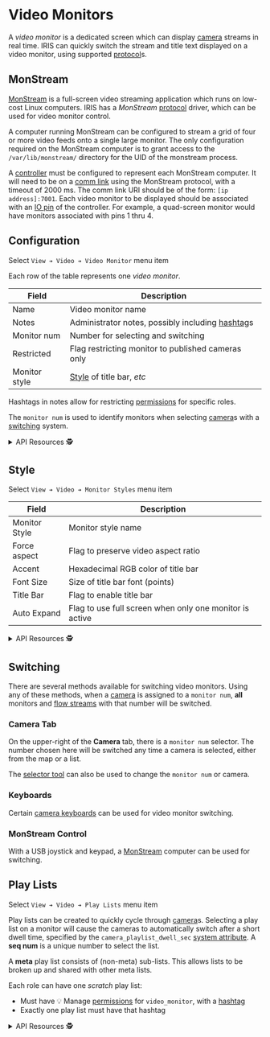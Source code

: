 # Video Monitors

A _video monitor_ is a dedicated screen which can display [camera] streams in
real time.  IRIS can quickly switch the stream and title text displayed on a
video monitor, using supported [protocol]s.

## MonStream

[MonStream] is a full-screen video streaming application which runs on low-cost
Linux computers.  IRIS has a _MonStream_ [protocol] driver, which can be used
for video monitor control.

A computer running MonStream can be configured to stream a grid of four or more
video feeds onto a single large monitor.  The only configuration required on the
MonStream computer is to grant access to the `/var/lib/monstream/` directory for
the UID of the monstream process.

A [controller] must be configured to represent each MonStream computer.  It will
need to be on a [comm link] using the MonStream protocol, with a timeout of 2000
ms.  The comm link URI should be of the form: `[ip address]:7001`.  Each video
monitor to be displayed should be associated with an [IO pin] of the controller.
For example, a quad-screen monitor would have monitors associated with pins 1
thru 4.

## Configuration

Select `View ➔ Video ➔ Video Monitor` menu item

Each row of the table represents one _video monitor_.

Field         | Description
--------------|---------------------------------------------------
Name          | Video monitor name
Notes         | Administrator notes, possibly including [hashtag]s
Monitor num   | Number for selecting and switching
Restricted    | Flag restricting monitor to published cameras only
Monitor style | [Style](#style) of title bar, _etc_

Hashtags in notes allow for restricting [permissions] for specific roles.

The `monitor num` is used to identify monitors when selecting [camera]s with
a [switching](#switching) system.

<details>
<summary>API Resources 🕵️ </summary>

* `iris/api/video_monitor` (primary)
* `iris/api/video_monitor/{name}`

| Access       | Primary                     | Secondary                  |
|--------------|-----------------------------|----------------------------|
| 👁️  View      | name                        |                            |
| 👉 Operate   |                             | camera, device\_request †  |                    |
| 💡 Manage    |                             | restricted, monitor\_style |
| 🔧 Configure | mon\_num, controller, notes | pin                        |

† _Write only_

</details>

## Style

Select `View ➔ Video ➔ Monitor Styles` menu item

Field         | Description
--------------|---------------------------------------------------
Monitor Style | Monitor style name
Force aspect  | Flag to preserve video aspect ratio
Accent        | Hexadecimal RGB color of title bar
Font Size     | Size of title bar font (points)
Title Bar     | Flag to enable title bar
Auto Expand   | Flag to use full screen when only one monitor is active

<details>
<summary>API Resources 🕵️ </summary>

* `iris/api/monitor_style` (primary)
* `iris/api/monitor_style/{name}`

| Access       | Primary | Secondary |
|--------------|---------|-----------|
| 👁️  View      | name    |           |
| 🔧 Configure |         | force\_aspect, accent, font\_sz, title\_bar, auto\_expand, hgap, vgap |

</details>

## Switching

There are several methods available for switching video monitors.  Using any of
these methods, when a [camera] is assigned to a `monitor num`, **all** monitors
and [flow streams] with that number will be switched.

### Camera Tab

On the upper-right of the **Camera** tab, there is a `monitor num` selector.
The number chosen here will be switched any time a camera is selected, either
from the map or a list.

The [selector tool] can also be used to change the `monitor num` or camera.

### Keyboards

Certain [camera keyboards] can be used for video monitor switching.

### MonStream Control

With a USB joystick and keypad, a [MonStream](#monstream) computer can be used
for switching.

## Play Lists

Select `View ➔ Video ➔ Play Lists` menu item

Play lists can be created to quickly cycle through [camera]s.  Selecting a
play list on a monitor will cause the cameras to automatically switch after
a short dwell time, specified by the `camera_playlist_dwell_sec`
[system attribute].  A **seq num** is a unique number to select the list.

A **meta** play list consists of (non-meta) sub-lists.  This allows lists to
be broken up and shared with other meta lists.

Each role can have one _scratch_ play list:
* Must have 💡 Manage [permissions] for `video_monitor`, with a [hashtag]
* Exactly one play list must have that hashtag

<details>
<summary>API Resources 🕵️ </summary>

* `iris/api/play_list` (primary)
* `iris/api/play_list/{name}`

| Access       | Primary         | Secondary |
|--------------|-----------------|-----------|
| 👁️  View      | name            |           |
| 💡 Manage    |                 | entries   |
| 🔧 Configure | seq\_num, notes | meta      |

</details>


[camera]: cameras.html
[camera keyboards]: cameras.html#camera-keyboards
[comm link]: comm_links.html
[controller]: controllers.html
[flow streams]: flow_streams.html
[hashtag]: hashtags.html
[IO pin]: controllers.html#io-pins
[MonStream]: https://github.com/mnit-rtmc/monstream
[permissions]: permissions.html
[protocol]: protocols.html
[selector tool]: cameras.html#selector-tool
[system attribute]: system_attributes.html
